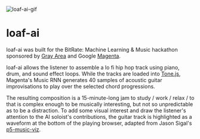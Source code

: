 ![loaf-ai-gif](https://raw.githubusercontent.com/lawreka/loaf-ai/master/loafai.gif)

# loaf-ai

loaf-ai was built for the BitRate: Machine Learning & Music hackathon sponsored by [Gray Area](https://grayarea.org/) and Google [Magenta](https://magenta.tensorflow.org/).

loaf-ai allows the listener to assemble a lo fi hip hop track using piano, drum, and sound effect loops. While the tracks are loaded into [Tone.js](https://github.com/Tonejs/Tone.js), Magenta's Music RNN generates 40 samples of acoustic guitar improvisations to play over the selected chord progressions.

The resulting composition is a 15-minute-long jam to study / work / relax / to that is complex enough to be musically interesting, but not so unpredictable as to be a distraction. To add some visual interest and draw the listener's attention to the AI soloist's contributions, the guitar track is highlighted as a waveform at the bottom of the playing browser, adapted from Jason Sigal's [p5-music-viz](https://github.com/therewasaguy/p5-music-viz).

